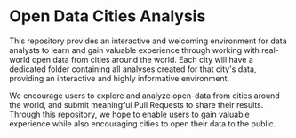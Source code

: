 # Open Data Cities Analysis
This repository provides an interactive and welcoming environment for data analysts to learn and gain valuable experience through working with real-world open data from cities around the world. Each city will have a dedicated folder containing all analyses created for that city's data, providing an interactive and highly informative environment.

We encourage users to explore and analyze open-data from cities around the world, and submit meaningful Pull Requests to share their results. Through this repository, we hope to enable users to gain valuable experience while also encouraging cities to open their data to the public.
